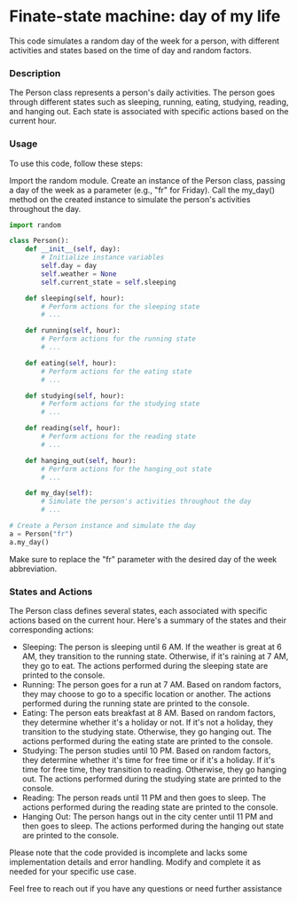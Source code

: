 # Finate-state machine: day of my life

This code simulates a random day of the week for a person, with different activities and states based on the time of day and random factors.

### Description

The Person class represents a person's daily activities. The person goes through different states such as sleeping, running, eating, studying, reading, and hanging out. Each state is associated with specific actions based on the current hour.

### Usage

To use this code, follow these steps:

Import the random module.
Create an instance of the Person class, passing a day of the week as a parameter (e.g., "fr" for Friday).
Call the my_day() method on the created instance to simulate the person's activities throughout the day.


```py
import random

class Person():
    def __init__(self, day):
        # Initialize instance variables
        self.day = day
        self.weather = None
        self.current_state = self.sleeping

    def sleeping(self, hour):
        # Perform actions for the sleeping state
        # ...

    def running(self, hour):
        # Perform actions for the running state
        # ...

    def eating(self, hour):
        # Perform actions for the eating state
        # ...

    def studying(self, hour):
        # Perform actions for the studying state
        # ...

    def reading(self, hour):
        # Perform actions for the reading state
        # ...

    def hanging_out(self, hour):
        # Perform actions for the hanging_out state
        # ...

    def my_day(self):
        # Simulate the person's activities throughout the day
        # ...

# Create a Person instance and simulate the day
a = Person("fr")
a.my_day()

```

Make sure to replace the "fr" parameter with the desired day of the week abbreviation.

### States and Actions

The Person class defines several states, each associated with specific actions based on the current hour. Here's a summary of the states and their corresponding actions:

- Sleeping: The person is sleeping until 6 AM. If the weather is great at 6 AM, they transition to the running state. Otherwise, if it's raining at 7 AM, they go to eat. The actions performed during the sleeping state are printed to the console.
- Running: The person goes for a run at 7 AM. Based on random factors, they may choose to go to a specific location or another. The actions performed during the running state are printed to the console.
- Eating: The person eats breakfast at 8 AM. Based on random factors, they determine whether it's a holiday or not. If it's not a holiday, they transition to the studying state. Otherwise, they go hanging out. The actions performed during the eating state are printed to the console.
- Studying: The person studies until 10 PM. Based on random factors, they determine whether it's time for free time or if it's a holiday. If it's time for free time, they transition to reading. Otherwise, they go hanging out. The actions performed during the studying state are printed to the console.
- Reading: The person reads until 11 PM and then goes to sleep. The actions performed during the reading state are printed to the console.
- Hanging Out: The person hangs out in the city center until 11 PM and then goes to sleep. The actions performed during the hanging out state are printed to the console.

Please note that the code provided is incomplete and lacks some implementation details and error handling. Modify and complete it as needed for your specific use case.

Feel free to reach out if you have any questions or need further assistance



